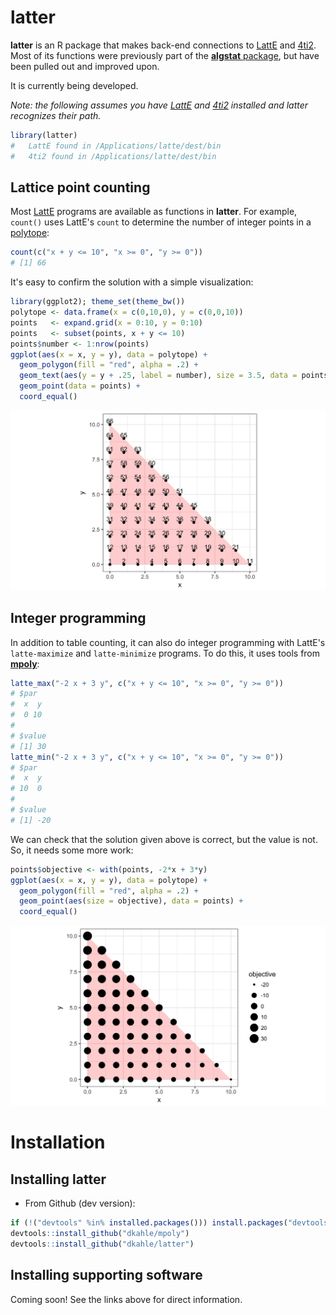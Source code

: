 <!-- README.md is generated from README.Rmd. Please edit that file -->
latter
======

**latter** is an R package that makes back-end connections to [LattE](https://www.math.ucdavis.edu/~latte/software.php) and [4ti2](http://www.4ti2.de). Most of its functions were previously part of the [**algstat** package](https://github.com/dkahle/algstat), but have been pulled out and improved upon.

It is currently being developed.

*Note: the following assumes you have [LattE](https://www.math.ucdavis.edu/~latte/) and [4ti2](http://www.4ti2.de) installed and latter recognizes their path.*

``` r
library(latter)
#   LattE found in /Applications/latte/dest/bin
#   4ti2 found in /Applications/latte/dest/bin
```

Lattice point counting
----------------------

Most [LattE](https://www.math.ucdavis.edu/~latte/) programs are available as functions in **latter**. For example, `count()` uses LattE's `count` to determine the number of integer points in a [polytope](http://en.wikipedia.org/wiki/Polytope):

``` r
count(c("x + y <= 10", "x >= 0", "y >= 0"))
# [1] 66
```

It's easy to confirm the solution with a simple visualization:

``` r
library(ggplot2); theme_set(theme_bw())
polytope <- data.frame(x = c(0,10,0), y = c(0,0,10))
points   <- expand.grid(x = 0:10, y = 0:10)
points   <- subset(points, x + y <= 10)
points$number <- 1:nrow(points)
ggplot(aes(x = x, y = y), data = polytope) +
  geom_polygon(fill = "red", alpha = .2) + 
  geom_text(aes(y = y + .25, label = number), size = 3.5, data = points) +
  geom_point(data = points) + 
  coord_equal()
```

![](tools/countExample-1.png)

Integer programming
-------------------

In addition to table counting, it can also do integer programming with LattE's `latte-maximize` and `latte-minimize` programs. To do this, it uses tools from [**mpoly**](http://github.com/dkahle/mpoly):

``` r
latte_max("-2 x + 3 y", c("x + y <= 10", "x >= 0", "y >= 0"))
# $par
#  x  y 
#  0 10 
# 
# $value
# [1] 30
latte_min("-2 x + 3 y", c("x + y <= 10", "x >= 0", "y >= 0"))
# $par
#  x  y 
# 10  0 
# 
# $value
# [1] -20
```

We can check that the solution given above is correct, but the value is not. So, it needs some more work:

``` r
points$objective <- with(points, -2*x + 3*y)
ggplot(aes(x = x, y = y), data = polytope) +
  geom_polygon(fill = "red", alpha = .2) + 
  geom_point(aes(size = objective), data = points) + 
  coord_equal()
```

![](tools/ipCheck-1.png)

Installation
============

Installing latter
-----------------

-   From Github (dev version):

``` r
if (!("devtools" %in% installed.packages())) install.packages("devtools")
devtools::install_github("dkahle/mpoly")
devtools::install_github("dkahle/latter")
```

Installing supporting software
------------------------------

Coming soon! See the links above for direct information.
